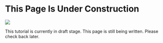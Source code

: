 # This Page Is Under Construction

<img src="imgs/logo.png" class="logo-image">

This tutorial is currently in draft stage. This page is still being written. Please check back later.
